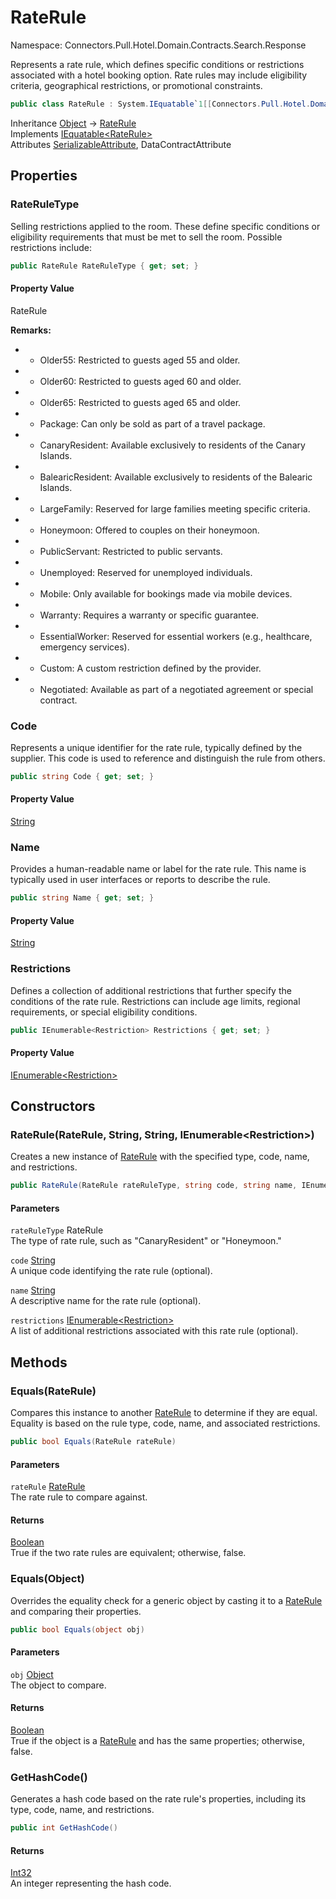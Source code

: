 # RateRule

Namespace: Connectors.Pull.Hotel.Domain.Contracts.Search.Response

Represents a rate rule, which defines specific conditions or restrictions associated with a hotel booking option.
 Rate rules may include eligibility criteria, geographical restrictions, or promotional constraints.

```csharp
public class RateRule : System.IEquatable`1[[Connectors.Pull.Hotel.Domain.Contracts.Search.Response.RateRule, Connectors.Pull.Hotel.Domain, Version=1.0.0.0, Culture=neutral, PublicKeyToken=null]]
```

Inheritance [Object](https://docs.microsoft.com/en-us/dotnet/api/system.object) → [RateRule](./connectors.pull.hotel.domain.contracts.search.response.raterule)<br />
Implements [IEquatable\<RateRule\>](https://docs.microsoft.com/en-us/dotnet/api/system.iequatable-1)<br />
Attributes [SerializableAttribute](https://docs.microsoft.com/en-us/dotnet/api/system.serializableattribute), DataContractAttribute

## Properties

### **RateRuleType**

Selling restrictions applied to the room. These define specific conditions or eligibility requirements 
 that must be met to sell the room. Possible restrictions include:

```csharp
public RateRule RateRuleType { get; set; }
```

#### Property Value

RateRule<br />

**Remarks:**

- - Older55: Restricted to guests aged 55 and older.
- - Older60: Restricted to guests aged 60 and older.
- - Older65: Restricted to guests aged 65 and older.
- - Package: Can only be sold as part of a travel package.
- - CanaryResident: Available exclusively to residents of the Canary Islands.
- - BalearicResident: Available exclusively to residents of the Balearic Islands.
- - LargeFamily: Reserved for large families meeting specific criteria.
- - Honeymoon: Offered to couples on their honeymoon.
- - PublicServant: Restricted to public servants.
- - Unemployed: Reserved for unemployed individuals.
- - Mobile: Only available for bookings made via mobile devices.
- - Warranty: Requires a warranty or specific guarantee.
- - EssentialWorker: Reserved for essential workers (e.g., healthcare, emergency services).
- - Custom: A custom restriction defined by the provider.
- - Negotiated: Available as part of a negotiated agreement or special contract.

### **Code**

Represents a unique identifier for the rate rule, typically defined by the supplier.
 This code is used to reference and distinguish the rule from others.

```csharp
public string Code { get; set; }
```

#### Property Value

[String](https://docs.microsoft.com/en-us/dotnet/api/system.string)<br />

### **Name**

Provides a human-readable name or label for the rate rule.
 This name is typically used in user interfaces or reports to describe the rule.

```csharp
public string Name { get; set; }
```

#### Property Value

[String](https://docs.microsoft.com/en-us/dotnet/api/system.string)<br />

### **Restrictions**

Defines a collection of additional restrictions that further specify the conditions of the rate rule.
 Restrictions can include age limits, regional requirements, or special eligibility conditions.

```csharp
public IEnumerable<Restriction> Restrictions { get; set; }
```

#### Property Value

[IEnumerable\<Restriction\>](https://docs.microsoft.com/en-us/dotnet/api/system.collections.generic.ienumerable-1)<br />

## Constructors

### **RateRule(RateRule, String, String, IEnumerable\<Restriction\>)**

Creates a new instance of [RateRule](./connectors.pull.hotel.domain.contracts.search.response.raterule) with the specified type, code, name, and restrictions.

```csharp
public RateRule(RateRule rateRuleType, string code, string name, IEnumerable<Restriction> restrictions)
```

#### Parameters

`rateRuleType` RateRule<br />
The type of rate rule, such as "CanaryResident" or "Honeymoon."

`code` [String](https://docs.microsoft.com/en-us/dotnet/api/system.string)<br />
A unique code identifying the rate rule (optional).

`name` [String](https://docs.microsoft.com/en-us/dotnet/api/system.string)<br />
A descriptive name for the rate rule (optional).

`restrictions` [IEnumerable\<Restriction\>](https://docs.microsoft.com/en-us/dotnet/api/system.collections.generic.ienumerable-1)<br />
A list of additional restrictions associated with this rate rule (optional).

## Methods

### **Equals(RateRule)**

Compares this instance to another [RateRule](./connectors.pull.hotel.domain.contracts.search.response.raterule) to determine if they are equal.
 Equality is based on the rule type, code, name, and associated restrictions.

```csharp
public bool Equals(RateRule rateRule)
```

#### Parameters

`rateRule` [RateRule](./connectors.pull.hotel.domain.contracts.search.response.raterule)<br />
The rate rule to compare against.

#### Returns

[Boolean](https://docs.microsoft.com/en-us/dotnet/api/system.boolean)<br />
True if the two rate rules are equivalent; otherwise, false.

### **Equals(Object)**

Overrides the equality check for a generic object by casting it to a [RateRule](./connectors.pull.hotel.domain.contracts.search.response.raterule) and comparing their properties.

```csharp
public bool Equals(object obj)
```

#### Parameters

`obj` [Object](https://docs.microsoft.com/en-us/dotnet/api/system.object)<br />
The object to compare.

#### Returns

[Boolean](https://docs.microsoft.com/en-us/dotnet/api/system.boolean)<br />
True if the object is a [RateRule](./connectors.pull.hotel.domain.contracts.search.response.raterule) and has the same properties; otherwise, false.

### **GetHashCode()**

Generates a hash code based on the rate rule's properties, including its type, code, name, and restrictions.

```csharp
public int GetHashCode()
```

#### Returns

[Int32](https://docs.microsoft.com/en-us/dotnet/api/system.int32)<br />
An integer representing the hash code.
